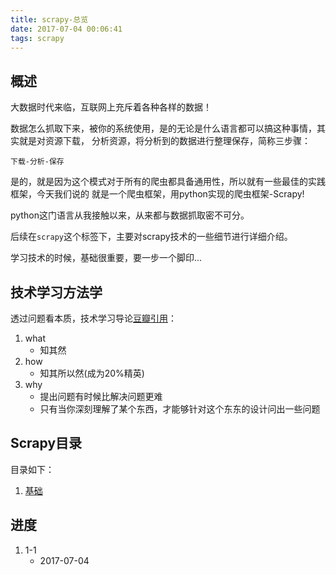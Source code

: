 ```yaml
---
title: scrapy-总览
date: 2017-07-04 00:06:41
tags: scrapy
---
```


## 概述
大数据时代来临，互联网上充斥着各种各样的数据！

数据怎么抓取下来，被你的系统使用，是的无论是什么语言都可以搞这种事情，其实就是对资源下载，
分析资源，将分析到的数据进行整理保存，简称三步骤：
```
下载-分析-保存
```

是的，就是因为这个模式对于所有的爬虫都具备通用性，所以就有一些最佳的实践框架，今天我们说的
就是一个爬虫框架，用python实现的爬虫框架-Scrapy!

python这门语言从我接触以来，从来都与数据抓取密不可分。

后续在`scrapy`这个标签下，主要对scrapy技术的一些细节进行详细介绍。

学习技术的时候，基础很重要，要一步一个脚印...

## 技术学习方法学
透过问题看本质，技术学习导论[豆瓣引用](https://www.douban.com/note/284947308/?type=like)：
1. what
    - 知其然
1. how
    - 知其所以然(成为20%精英)
1. why
    - 提出问题有时候比解决问题更难
    - 只有当你深刻理解了某个东西，才能够针对这个东东的设计问出一些问题

## Scrapy目录
目录如下：

1. [基础](/2017/07/04/scrapy基础/)

## 进度

1. 1-1
    - 2017-07-04
